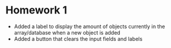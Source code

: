 #  Homework 1

- Added a label to display the amount of objects currently in the array/database when a new object is added
- Added a button that clears the input fields and labels
